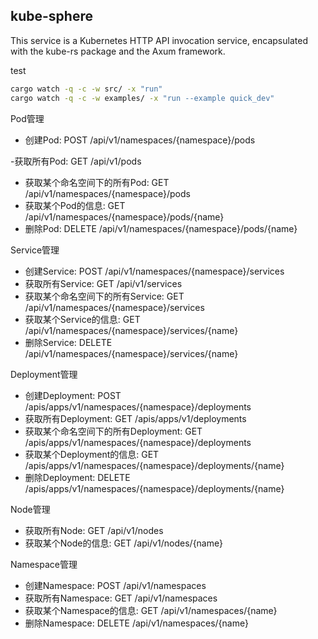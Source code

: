 ## kube-sphere

This service is a Kubernetes HTTP API invocation service, encapsulated with the kube-rs package and the Axum framework.

test

```bash
cargo watch -q -c -w src/ -x "run"
cargo watch -q -c -w examples/ -x "run --example quick_dev"
```



Pod管理

- 创建Pod: POST /api/v1/namespaces/{namespace}/pods

-获取所有Pod: GET /api/v1/pods
- 获取某个命名空间下的所有Pod: GET /api/v1/namespaces/{namespace}/pods
- 获取某个Pod的信息: GET /api/v1/namespaces/{namespace}/pods/{name}
- 删除Pod: DELETE /api/v1/namespaces/{namespace}/pods/{name}

Service管理

- 创建Service: POST /api/v1/namespaces/{namespace}/services
- 获取所有Service: GET /api/v1/services
- 获取某个命名空间下的所有Service: GET /api/v1/namespaces/{namespace}/services
- 获取某个Service的信息: GET /api/v1/namespaces/{namespace}/services/{name}
- 删除Service: DELETE /api/v1/namespaces/{namespace}/services/{name}

Deployment管理

- 创建Deployment: POST /apis/apps/v1/namespaces/{namespace}/deployments
- 获取所有Deployment: GET /apis/apps/v1/deployments
- 获取某个命名空间下的所有Deployment: GET /apis/apps/v1/namespaces/{namespace}/deployments
- 获取某个Deployment的信息: GET /apis/apps/v1/namespaces/{namespace}/deployments/{name}
- 删除Deployment: DELETE /apis/apps/v1/namespaces/{namespace}/deployments/{name}

Node管理

- 获取所有Node: GET /api/v1/nodes
- 获取某个Node的信息: GET /api/v1/nodes/{name}

Namespace管理

- 创建Namespace: POST /api/v1/namespaces
- 获取所有Namespace: GET /api/v1/namespaces
- 获取某个Namespace的信息: GET /api/v1/namespaces/{name}
- 删除Namespace: DELETE /api/v1/namespaces/{name}
